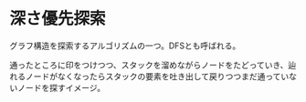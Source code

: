 # 深さ優先探索

グラフ構造を探索するアルゴリズムの一つ。DFSとも呼ばれる。

通ったところに印をつけつつ、スタックを溜めながらノードをたどっていき、辿れるノードがなくなったらスタックの要素を吐き出して戻りつつまだ通っていないノードを探すイメージ。
